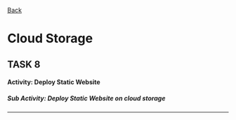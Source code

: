 [Back](../)
# Cloud Storage

## TASK 8

#### Activity: Deploy Static Website

##### Sub Activity: Deploy Static Website on cloud storage
---

